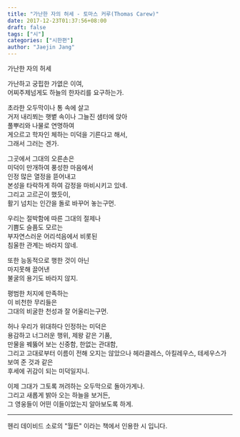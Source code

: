 ```yaml
---
title: "가난한 자의 허세 - 토마스 커루(Thomas Carew)"
date: 2017-12-23T01:37:56+08:00
draft: false
tags: ["시"]
categories: ["시한편"]
author: "Jaejin Jang"
---
```


가난한 자의 허세


가난하고 궁핍한 가엾은 이여,  
어찌주제넘게도 하늘의 한자리를 요구하는가.

초라한 오두막이나 통 속에 살고  
거저 내리쬐는 햇볕 속이나 그늘진 샘터에 앉아  
풀뿌리와 나물로 연명하여  
게으르고 학자인 체하는 미덕을 기른다고 해서,  
그래서 그러는 겐가.

그곳에서 그대의 오른손은  
미덕이 만개하여 풍성한 마음에서  
인정 많은 열정을 뜯어내고  
본성을 타락하게 하여 감정을 마비시키고 있네.  
그리고 고르곤이 했듯이,  
활기 넘치는 인간을 돌로 바꾸어 놓는구먼.

우리는 절박함에 따른 그대의 절제나  
기쁨도 슬픔도 모르는  
부자연스러운 어리석음에서 비롯된  
침울한 관계는 바라지 않네.

또한 능동적으로 행한 것이 아닌  
마지못해 끌어낸  
불굴의 용기도 바라지 않지.

평범한 처지에 만족하는  
이 비천한 무리들은  
그대의 비굴한 천성과 잘 어울리는구먼.

허나 우리가 위대하다 인정하는 미덕은  
용감하고 너그러운 행위, 제왕 같은 기품,  
만물을 꿰뚫어 보는 신중함, 한없는 관대함,  
그리고 고대로부터 이름이 전해 오지는 않았으나
헤라클레스, 아킬레우스, 테세우스가 보여 준 것과 같은  
후세에 귀감이 되는 미덕일지니.

이제 그대가 그토록 꺼려하는 오두막으로 돌아가게나.  
그리고 새롭게 밝아 오는 하늘을 보거든,  
그 영웅들이 어떤 이들이었는지 알아보도록 하게.

---------------------------------------------------------------------
헨리 데이비드 소로의 "월든" 이라는 책에서 인용한 시 입니다.
